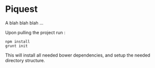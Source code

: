 Piquest
=============

A blah blah blah ... 

Upon pulling the project run : 
```
npm install
grunt init
```
This will install all needed bower dependencies, and setup the needed directory structure.


